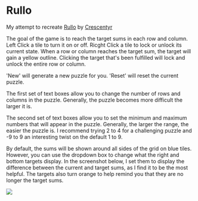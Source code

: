 # Rullo
My attempt to recreate [Rullo](http://crescentyr.com/rullo/) by [Crescentyr](http://crescentyr.com/)


The goal of the game is to reach the target sums in each row and column. Left Click a tile to turn it on or off. Ricght Click a tile to lock or unlock its current state. When a row or column reaches the target sum, the target will gain a yellow outline. Clicking the target that's been fulfilled will lock and unlock the entire row or column.

'New' will generate a new puzzle for you. 'Reset' will reset the current puzzle.

The first set of text boxes allow you to change the number of rows and columns in the puzzle. Generally, the puzzle becomes more difficult the larger it is.

The second set of text boxes allow you to set the minimum and maximum numbers that will appear in the puzzle. Generally, the larger the range, the easier the puzzle is. I recommend trying 2 to 4 for a challenging puzzle and -9 to 9 an interesting twist on the default 1 to 9.

By default, the sums will be shown around all sides of the grid on blue tiles. However, you can use the dropdown box to change what the right and bottom targets display. In the screenshot below, I set them to display the difference between the current and target sums, as I find it to be the most helpful. The targets also turn orange to help remind you that they are no longer the target sums.


![](https://i.imgur.com/wNUNGGD.png)
